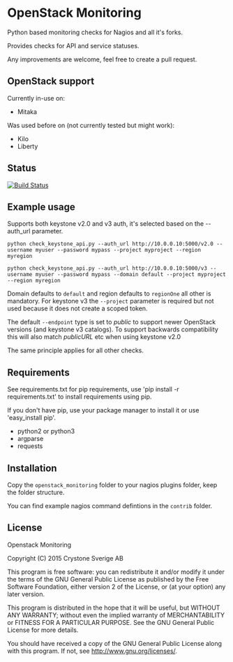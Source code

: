 # OpenStack Monitoring
Python based monitoring checks for Nagios and all it's forks.

Provides checks for API and service statuses.

Any improvements are welcome, feel free to create a pull request.

## OpenStack support

Currently in-use on:

* Mitaka

Was used before on (not currently tested but might work):

* Kilo
* Liberty

## Status
[![Build Status](https://travis-ci.org/crystone/openstack-monitoring.svg?branch=master)](https://travis-ci.org/crystone/openstack-monitoring)

## Example usage

Supports both keystone v2.0 and v3 auth, it's selected based on the --auth_url parameter.

`python check_keystone_api.py --auth_url http://10.0.0.10:5000/v2.0 --username myuser --password mypass --project myproject --region myregion`

`python check_keystone_api.py --auth_url http://10.0.0.10:5000/v3 --username myuser --password mypass --domain default --project myproject --region myregion`

Domain defaults to `default` and region defaults to `regionOne` all other is mandatory. For keystone v3 the `--project` parameter is required but not used because it does not create a scoped token.

The default `--endpoint` type is set to *public* to support newer OpenStack versions (and keystone v3 catalogs). To support backwards compatibility this will also match *publicURL* etc when using keystone v2.0

The same principle applies for all other checks.

## Requirements
See requirements.txt for pip requirements, use 'pip install -r requirements.txt' to install requirements using pip.

If you don't have pip, use your package manager to install it or use 'easy_install pip'.

* python2 or python3
* argparse
* requests

## Installation
Copy the `openstack_monitoring` folder to your nagios plugins folder, keep the folder structure.

You can find example nagios command defintions in the `contrib` folder.

## License
Openstack Monitoring

Copyright (C) 2015 Crystone Sverige AB

This program is free software: you can redistribute it and/or modify
it under the terms of the GNU General Public License as published by
the Free Software Foundation, either version 2 of the License, or
(at your option) any later version.

This program is distributed in the hope that it will be useful,
but WITHOUT ANY WARRANTY; without even the implied warranty of
MERCHANTABILITY or FITNESS FOR A PARTICULAR PURPOSE.  See the
GNU General Public License for more details.

You should have received a copy of the GNU General Public License
along with this program.  If not, see <http://www.gnu.org/licenses/>.
